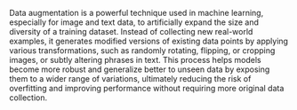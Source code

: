 Data augmentation is a powerful technique used in machine learning, especially for image and text data, to artificially expand the size and diversity of a training dataset. Instead of collecting new real-world examples, it generates modified versions of existing data points by applying various transformations, such as randomly rotating, flipping, or cropping images, or subtly altering phrases in text. This process helps models become more robust and generalize better to unseen data by exposing them to a wider range of variations, ultimately reducing the risk of overfitting and improving performance without requiring more original data collection.
